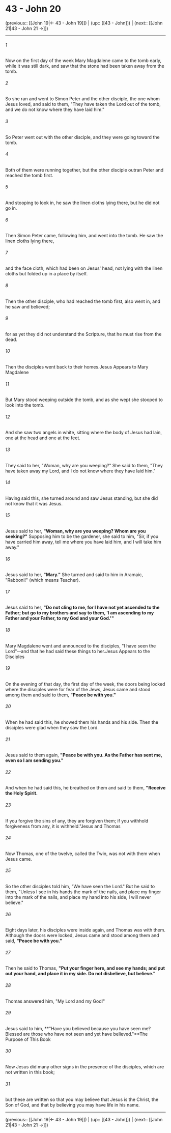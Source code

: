 # 43 - John 20

(previous:: [[John 19|← 43 - John 19]]) | (up:: [[43 - John]]) | (next:: [[John 21|43 - John 21 →]])

***


###### 1 
Now on the first day of the week Mary Magdalene came to the tomb early, while it was still dark, and saw that the stone had been taken away from the tomb. 

###### 2 
So she ran and went to Simon Peter and the other disciple, the one whom Jesus loved, and said to them, "They have taken the Lord out of the tomb, and we do not know where they have laid him." 

###### 3 
So Peter went out with the other disciple, and they were going toward the tomb. 

###### 4 
Both of them were running together, but the other disciple outran Peter and reached the tomb first. 

###### 5 
And stooping to look in, he saw the linen cloths lying there, but he did not go in. 

###### 6 
Then Simon Peter came, following him, and went into the tomb. He saw the linen cloths lying there, 

###### 7 
and the face cloth, which had been on Jesus' head, not lying with the linen cloths but folded up in a place by itself. 

###### 8 
Then the other disciple, who had reached the tomb first, also went in, and he saw and believed; 

###### 9 
for as yet they did not understand the Scripture, that he must rise from the dead. 

###### 10 
Then the disciples went back to their homes.Jesus Appears to Mary Magdalene 

###### 11 
But Mary stood weeping outside the tomb, and as she wept she stooped to look into the tomb. 

###### 12 
And she saw two angels in white, sitting where the body of Jesus had lain, one at the head and one at the feet. 

###### 13 
They said to her, "Woman, why are you weeping?" She said to them, "They have taken away my Lord, and I do not know where they have laid him." 

###### 14 
Having said this, she turned around and saw Jesus standing, but she did not know that it was Jesus. 

###### 15 
Jesus said to her, **"Woman, why are you weeping? Whom are you seeking?"** Supposing him to be the gardener, she said to him, "Sir, if you have carried him away, tell me where you have laid him, and I will take him away." 

###### 16 
Jesus said to her, **"Mary."** She turned and said to him in Aramaic, "Rabboni!" (which means Teacher). 

###### 17 
Jesus said to her, **"Do not cling to me, for I have not yet ascended to the Father; but go to my brothers and say to them, 'I am ascending to my Father and your Father, to my God and your God.'"** 

###### 18 
Mary Magdalene went and announced to the disciples, "I have seen the Lord"--and that he had said these things to her.Jesus Appears to the Disciples 

###### 19 
On the evening of that day, the first day of the week, the doors being locked where the disciples were for fear of the Jews, Jesus came and stood among them and said to them, **"Peace be with you."** 

###### 20 
When he had said this, he showed them his hands and his side. Then the disciples were glad when they saw the Lord. 

###### 21 
Jesus said to them again, **"Peace be with you. As the Father has sent me, even so I am sending you."** 

###### 22 
And when he had said this, he breathed on them and said to them, **"Receive the Holy Spirit.** 

###### 23 
If you forgive the sins of any, they are forgiven them; if you withhold forgiveness from any, it is withheld."Jesus and Thomas 

###### 24 
Now Thomas, one of the twelve, called the Twin, was not with them when Jesus came. 

###### 25 
So the other disciples told him, "We have seen the Lord." But he said to them, "Unless I see in his hands the mark of the nails, and place my finger into the mark of the nails, and place my hand into his side, I will never believe." 

###### 26 
Eight days later, his disciples were inside again, and Thomas was with them. Although the doors were locked, Jesus came and stood among them and said, **"Peace be with you."** 

###### 27 
Then he said to Thomas, **"Put your finger here, and see my hands; and put out your hand, and place it in my side. Do not disbelieve, but believe."** 

###### 28 
Thomas answered him, "My Lord and my God!" 

###### 29 
Jesus said to him, **"Have you believed because you have seen me? Blessed are those who have not seen and yet have believed."**The Purpose of This Book 

###### 30 
Now Jesus did many other signs in the presence of the disciples, which are not written in this book; 

###### 31 
but these are written so that you may believe that Jesus is the Christ, the Son of God, and that by believing you may have life in his name.

***

(previous:: [[John 19|← 43 - John 19]]) | (up:: [[43 - John]]) | (next:: [[John 21|43 - John 21 →]])
